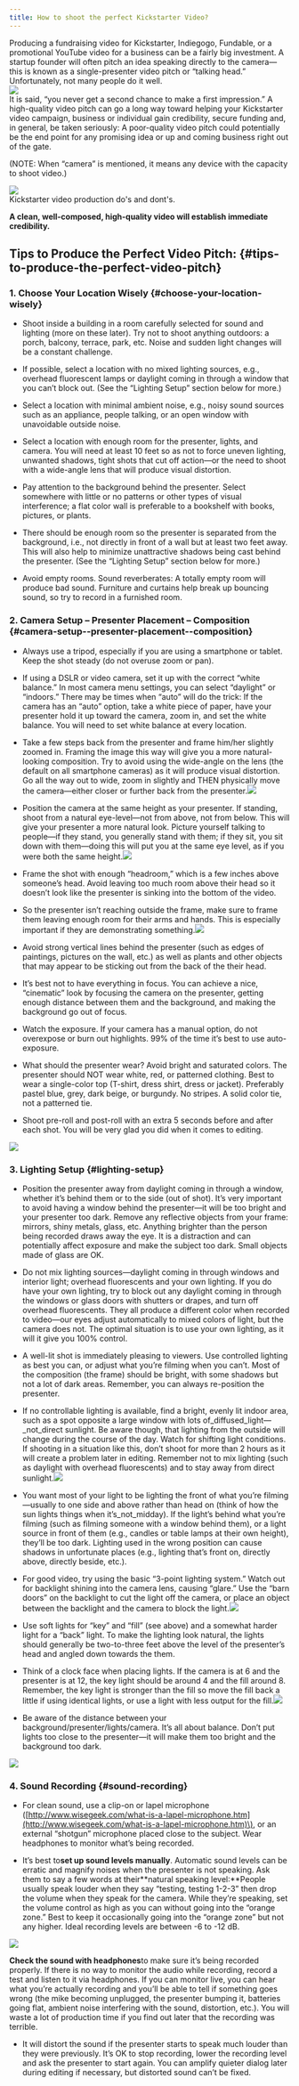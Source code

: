 ```yaml
---
title: How to shoot the perfect Kickstarter Video?
---
```


Producing a fundraising video for Kickstarter, Indiegogo, Fundable, or a promotional YouTube video for a business can be a fairly big investment. A startup founder will often pitch an idea speaking directly to the camera—this is known as a single-presenter video pitch or “talking head.” Unfortunately, not many people do it well.  
![](https://uploads.toptal.io/blog/image/123803/toptal-blog-image-1502776656259-e2be8f6d832055ac14e5bf61c226bc09.gif)  
It is said, “you never get a second chance to make a first impression.” A high-quality video pitch can go a long way toward helping your Kickstarter video campaign, business or individual gain credibility, secure funding and, in general, be taken seriously: A poor-quality video pitch could potentially be the end point for any promising idea or up and coming business right out of the gate.

\(NOTE: When “camera” is mentioned, it means any device with the capacity to shoot video.\)

![](https://uploads.toptal.io/blog/image/123804/toptal-blog-image-1502776675970-455d815d793bcd270ca0ae3c3a864d2c.jpg)  
                                                                           Kickstarter video production do's and dont's.

**A clean, well-composed, high-quality video will establish immediate credibility.**

## Tips to Produce the Perfect Video Pitch: {#tips-to-produce-the-perfect-video-pitch}

### 1. Choose Your Location Wisely {#choose-your-location-wisely}

* Shoot inside a building in a room carefully selected for sound and lighting \(more on these later\). Try not to shoot anything outdoors: a porch, balcony, terrace, park, etc. Noise and sudden light changes will be a constant challenge.

* If possible, select a location with no mixed lighting sources, e.g., overhead fluorescent lamps or daylight coming in through a window that you can’t block out. \(See the “Lighting Setup” section below for more.\)

* Select a location with minimal ambient noise, e.g., noisy sound sources such as an appliance, people talking, or an open window with unavoidable outside noise.

* Select a location with enough room for the presenter, lights, and camera. You will need at least 10 feet so as not to force uneven lighting, unwanted shadows, tight shots that cut off action—or the need to shoot with a wide-angle lens that will produce visual distortion.

* Pay attention to the background behind the presenter. Select somewhere with little or no patterns or other types of visual interference; a flat color wall is preferable to a bookshelf with books, pictures, or plants.

* There should be enough room so the presenter is separated from the background, i.e., not directly in front of a wall but at least two feet away. This will also help to minimize unattractive shadows being cast behind the presenter. \(See the “Lighting Setup” section below for more.\)

* Avoid empty rooms. Sound reverberates: A totally empty room will produce bad sound. Furniture and curtains help break up bouncing sound, so try to record in a furnished room.

### 2. Camera Setup – Presenter Placement – Composition {#camera-setup--presenter-placement--composition}

* Always use a tripod, especially if you are using a smartphone or tablet. Keep the shot steady \(do not overuse zoom or pan\).

* If using a DSLR or video camera, set it up with the correct “white balance.” In most camera menu settings, you can select “daylight” or “indoors.” There may be times when “auto” will do the trick: If the camera has an “auto” option, take a white piece of paper, have your presenter hold it up toward the camera, zoom in, and set the white balance. You will need to set white balance at every location.

* Take a few steps back from the presenter and frame him/her slightly zoomed in. Framing the image this way will give you a more natural-looking composition. Try to avoid using the wide-angle on the lens \(the default on all smartphone cameras\) as it will produce visual distortion. Go all the way out to wide, zoom in slightly and THEN physically move the camera—either closer or further back from the presenter.![](https://uploads.toptal.io/blog/image/123805/toptal-blog-image-1502776767585-5e310dcbb85dc9dd3c4629df0c504f3b.jpg)

* Position the camera at the same height as your presenter. If standing, shoot from a natural eye-level—not from above, not from below. This will give your presenter a more natural look. Picture yourself talking to people—if they stand, you generally stand with them; if they sit, you sit down with them—doing this will put you at the same eye level, as if you were both the same height.![](https://uploads.toptal.io/blog/image/123806/toptal-blog-image-1502776779996-07a3dd274ba930ee846d24fac0fa399e.jpg)

* Frame the shot with enough “headroom,” which is a few inches above someone’s head. Avoid leaving too much room above their head so it doesn’t look like the presenter is sinking into the bottom of the video.

* So the presenter isn’t reaching outside the frame, make sure to frame them leaving enough room for their arms and hands. This is especially important if they are demonstrating something.![](https://uploads.toptal.io/blog/image/123807/toptal-blog-image-1502776805503-fcf5b862cde317af57b4265589d3ede7.jpg)

* Avoid strong vertical lines behind the presenter \(such as edges of paintings, pictures on the wall, etc.\) as well as plants and other objects that may appear to be sticking out from the back of the their head.

* It’s best not to have everything in focus. You can achieve a nice, “cinematic” look by focusing the camera on the presenter, getting enough distance between them and the background, and making the background go out of focus.

* Watch the exposure. If your camera has a manual option, do not overexpose or burn out highlights. 99% of the time it’s best to use auto-exposure.

* What should the presenter wear? Avoid bright and saturated colors. The presenter should NOT wear white, red, or patterned clothing. Best to wear a single-color top \(T-shirt, dress shirt, dress or jacket\). Preferably pastel blue, grey, dark beige, or burgundy. No stripes. A solid color tie, not a patterned tie.

* Shoot pre-roll and post-roll with an extra 5 seconds before and after each shot. You will be very glad you did when it comes to editing.

![](https://uploads.toptal.io/blog/image/123808/toptal-blog-image-1502776817590-6d409f4ec8aa33228402f58bbf5bbf46.gif)

### 3. Lighting Setup {#lighting-setup}

* Position the presenter away from daylight coming in through a window, whether it’s behind them or to the side \(out of shot\). It’s very important to avoid having a window behind the presenter—it will be too bright and your presenter too dark. Remove any reflective objects from your frame: mirrors, shiny metals, glass, etc. Anything brighter than the person being recorded draws away the eye. It is a distraction and can potentially affect exposure and make the subject too dark. Small objects made of glass are OK.

* Do not mix lighting sources—daylight coming in through windows and interior light; overhead fluorescents and your own lighting. If you do have your own lighting, try to block out any daylight coming in through the windows or glass doors with shutters or drapes, and turn off overhead fluorescents. They all produce a different color when recorded to video—our eyes adjust automatically to mixed colors of light, but the camera does not. The optimal situation is to use your own lighting, as it will it give you 100% control.

* A well-lit shot is immediately pleasing to viewers. Use controlled lighting as best you can, or adjust what you’re filming when you can’t. Most of the composition \(the frame\) should be bright, with some shadows but not a lot of dark areas. Remember, you can always re-position the presenter.

* If no controllable lighting is available, find a bright, evenly lit indoor area, such as a spot opposite a large window with lots of_diffused_light—_not_direct sunlight. Be aware though, that lighting from the outside will change during the course of the day. Watch for shifting light conditions. If shooting in a situation like this, don’t shoot for more than 2 hours as it will create a problem later in editing. Remember not to mix lighting \(such as daylight with overhead fluorescents\) and to stay away from direct sunlight.![](https://uploads.toptal.io/blog/image/123809/toptal-blog-image-1502776832861-718627c6380207d67fd09ccc76327bc0.jpg)

* You want most of your light to be lighting the front of what you’re filming—usually to one side and above rather than head on \(think of how the sun lights things when it’s_not_midday\). If the light’s behind what you’re filming \(such as filming someone with a window behind them\), or a light source in front of them \(e.g., candles or table lamps at their own height\), they’ll be too dark. Lighting used in the wrong position can cause shadows in unfortunate places \(e.g., lighting that’s front on, directly above, directly beside, etc.\).

* For good video, try using the basic “3-point lighting system.” Watch out for backlight shining into the camera lens, causing “glare.” Use the “barn doors” on the backlight to cut the light off the camera, or place an object between the backlight and the camera to block the light.![](https://uploads.toptal.io/blog/image/123810/toptal-blog-image-1502776842467-7d32149430e1dc415e06b67db9d7b12c.jpg)

* Use soft lights for “key” and “fill” \(see above\) and a somewhat harder light for a “back” light. To make the lighting look natural, the lights should generally be two-to-three feet above the level of the presenter’s head and angled down towards the them.

* Think of a clock face when placing lights. If the camera is at 6 and the presenter is at 12, the key light should be around 4 and the fill around 8. Remember, the key light is stronger than the fill so move the fill back a little if using identical lights, or use a light with less output for the fill.![](https://uploads.toptal.io/blog/image/123811/toptal-blog-image-1502776853329-c9eb6f4697309130e69d6a739efadc28.jpg)

* Be aware of the distance between your background/presenter/lights/camera. It’s all about balance. Don’t put lights too close to the presenter—it will make them too bright and the background too dark.

![](https://uploads.toptal.io/blog/image/123812/toptal-blog-image-1502776864269-d513786ec54039fe6441883a1e1a9f57.jpg)

### 4. Sound Recording {#sound-recording}

* For clean sound, use a clip-on or lapel microphone \([http://www.wisegeek.com/what-is-a-lapel-microphone.htm](http://www.wisegeek.com/what-is-a-lapel-microphone.htm)\), or an external “shotgun” microphone placed close to the subject. Wear headphones to monitor what’s being recorded.

* It’s best to**set up sound levels manually**. Automatic sound levels can be erratic and magnify noises when the presenter is not speaking. Ask them to say a few words at their**natural speaking level:**People usually speak louder when they say “testing, testing 1-2-3” then drop the volume when they speak for the camera. While they’re speaking, set the volume control as high as you can without going into the “orange zone.” Best to keep it occasionally going into the “orange zone” but not any higher. Ideal recording levels are between -6 to -12 dB.

![](https://uploads.toptal.io/blog/image/123813/toptal-blog-image-1502776876432-395b56d6d6b740d8cfb4776aabaac856.jpg)

**Check the sound with headphones**to make sure it’s being recorded properly. If there is no way to monitor the audio while recording, record a test and listen to it via headphones. If you can monitor live, you can hear what you’re actually recording and you’ll be able to tell if something goes wrong \(the mike becoming unplugged, the presenter bumping it, batteries going flat, ambient noise interfering with the sound, distortion, etc.\). You will waste a lot of production time if you find out later that the recording was terrible.

* It will distort the sound if the presenter starts to speak much louder than they were previously. It’s OK to stop recording, lower the recording level and ask the presenter to start again. You can amplify quieter dialog later during editing if necessary, but distorted sound can’t be fixed.



